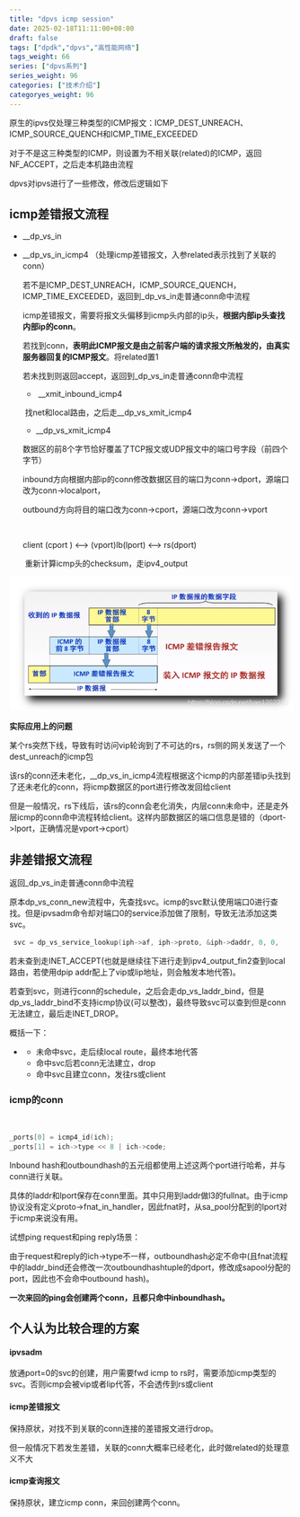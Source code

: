 ```yaml
---
title: "dpvs icmp session"
date: 2025-02-18T11:11:00+08:00
draft: false
tags: ["dpdk","dpvs","高性能网络"]
tags_weight: 66
series: ["dpvs系列"]
series_weight: 96
categories: ["技术介绍"]
categoryes_weight: 96
---
```



原生的ipvs仅处理三种类型的ICMP报文：ICMP_DEST_UNREACH、ICMP_SOURCE_QUENCH和ICMP_TIME_EXCEEDED

对于不是这三种类型的ICMP，则设置为不相关联(related)的ICMP，返回NF_ACCEPT，之后走本机路由流程

dpvs对ipvs进行了一些修改，修改后逻辑如下



## icmp差错报文流程



- __dp_vs_in

- __dp_vs_in_icmp4 （处理icmp差错报文，入参related表示找到了关联的conn）

    若不是ICMP_DEST_UNREACH，ICMP_SOURCE_QUENCH，ICMP_TIME_EXCEEDED，返回到_dp_vs_in走普通conn命中流程

  icmp差错报文，需要将报文头偏移到icmp头内部的ip头，**根据内部ip头查找内部ip的conn**。

  若找到conn，**表明此ICMP报文是由之前客户端的请求报文所触发的，由真实服务器回复的ICMP报文**。将related置1

   若未找到则返回accept，返回到_dp_vs_in走普通conn命中流程
  - ​    __xmit_inbound_icmp4

  ​    找net和local路由，之后走__dp_vs_xmit_icmp4

  -  __dp_vs_xmit_icmp4

  ​      数据区的前8个字节恰好覆盖了TCP报文或UDP报文中的端口号字段（前四个字节）

  inbound方向根据内部ip的conn修改数据区目的端口为conn->dport，源端口改为conn->localport，

  outbound方向将目的端口改为conn->cport，源端口改为conn->vport

  ​       

  client (cport )   <-->   (vport)lb(lport)   <-->    rs(dport)

  ​      重新计算icmp头的checksum，走ipv4_output


![报文格式](/img/dpvs/icmp差错报文.png)

**实际应用上的问题**

某个rs突然下线，导致有时访问vip轮询到了不可达的rs，rs侧的网关发送了一个dest_unreach的icmp包

该rs的conn还未老化，__dp_vs_in_icmp4流程根据这个icmp的内部差错ip头找到了还未老化的conn，将icmp数据区的port进行修改发回给client

但是一般情况，rs下线后，该rs的conn会老化消失，内层conn未命中，还是走外层icmp的conn命中流程转给client。这样内部数据区的端口信息是错的（dport->lport，正确情况是vport->cport）



## 非差错报文流程

返回_dp_vs_in走普通conn命中流程



原本dp_vs_conn_new流程中，先查找svc。icmp的svc默认使用端口0进行查找。但是ipvsadm命令却对端口0的service添加做了限制，导致无法添加这类svc。

```c
 svc = dp_vs_service_lookup(iph->af, iph->proto, &iph->daddr, 0, 0,                               mbuf, NULL, &outwall, rte_lcore_id());
```

若未查到走INET_ACCEPT(也就是继续往下进行走到ipv4_output_fin2查到local路由，若使用dpip addr配上了vip或lip地址，则会触发本地代答)。

若查到svc，则进行conn的schedule，之后会走dp_vs_laddr_bind，但是dp_vs_laddr_bind不支持icmp协议(可以整改)，最终导致svc可以查到但是conn无法建立，最后走INET_DROP。

概括一下：

- - 未命中svc，走后续local route，最终本地代答
  - 命中svc后若conn无法建立，drop
  - 命中svc且建立conn，发往rs或client



### icmp的conn



​        

```c
_ports[0] = icmp4_id(ich);
_ports[1] = ich->type << 8 | ich->code;
```



Inbound hash和outboundhash的五元组都使用上述这两个port进行哈希，并与conn进行关联。

具体的laddr和lport保存在conn里面。其中只用到laddr做l3的fullnat。由于icmp协议没有定义proto->fnat_in_handler，因此fnat时，从sa_pool分配到的lport对于icmp来说没有用。



试想ping request和ping reply场景：

由于request和reply的ich->type不一样，outboundhash必定不命中(且fnat流程中的laddr_bind还会修改一次outboundhashtuple的dport，修改成sapool分配的port，因此也不会命中outbound hash)。

**一次来回的ping会创建两个conn，且都只命中inboundhash。**



## 个人认为比较合理的方案



#### ipvsadm

放通port=0的svc的创建，用户需要fwd icmp to rs时，需要添加icmp类型的svc。否则icmp会被vip或者lip代答，不会透传到rs或client



#### icmp差错报文

保持原状，对找不到关联的conn连接的差错报文进行drop。

但一般情况下若发生差错，关联的conn大概率已经老化，此时做related的处理意义不大



#### icmp查询报文

保持原状，建立icmp conn，来回创建两个conn。

